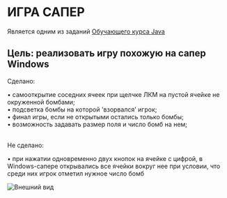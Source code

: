 # ИГРА САПЕР

Является одним из заданий [Обучающего курса Java](https://www.youtube.com/playlist?list=PLW8mAQ8rFUhKFkuXDTb3PT1GKz0T-lCv6)

Цель: реализовать игру похожую на сапер Windows
-----------
<p>Сделано:</p>
• самооткрытие соседних ячеек при щелчке ЛКМ на пустой ячейке не окруженной бомбами;
<br>• подсветка бомбы на которой 'взорвался' игрок;
<br>• финал игры, если не открытыми остались только бомбы;
<br>• возможность задавать размер поля и число бомб на нем;
<br>
<br>
<p>Не сделано:</p>
• при нажатии одновременно двух кнопок на ячейке с цифрой, в Windows-сапере открывались все ячейки вокруг нее при условии, что среди них игрок отметил нужное число бомб
<br>

![Внешний вид](https://github.com/maks-sl/JavaLessons/blob/master/src/main/java/ru/lessons/lesson13/demo/sapper.png)
